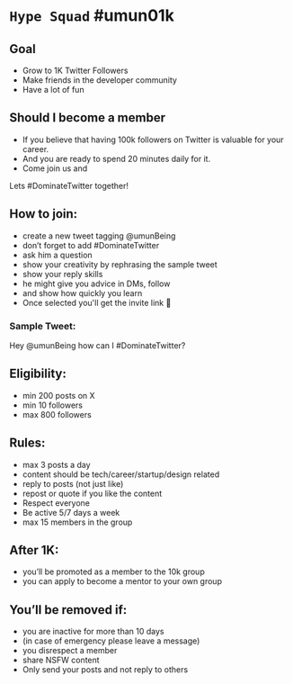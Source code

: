 # `Hype Squad`  \#umun01k

## Goal
- Grow to 1K Twitter Followers
- Make friends in the developer community 
- Have a lot of fun

## Should I become a member
- If you believe that having 100k followers on Twitter is valuable for your career. 
- And you are ready to spend 20 minutes daily for it. 
- Come join us and 

Lets #DominateTwitter together!

## How to join:
- create a new tweet tagging @umunBeing
- don’t forget to add #DominateTwitter
- ask him a question
- show your creativity by rephrasing the sample tweet
- show your reply skills
- he might give you advice in DMs, follow
- and show how quickly you learn
- Once selected you'll get the invite link 🎉

### Sample Tweet:
Hey @umunBeing how can I #DominateTwitter?

## Eligibility:
- min 200 posts on X
- min 10 followers
- max 800 followers

## Rules:
- max 3 posts a day
- content should be tech/career/startup/design related
- reply to posts (not just like)
- repost or quote if you like the content
- Respect everyone
- Be active 5/7 days a week
- max 15 members in the group

## After 1K:
- you’ll be promoted as a member to the 10k group
- you can apply to become a mentor to your own group 

## You’ll be removed if:
- you are inactive for more than 10 days
- (in case of emergency please leave a message)
- you disrespect a member
- share NSFW content
- Only send your posts and not reply to others
